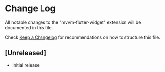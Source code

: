 # Change Log
All notable changes to the "mvvm-flutter-widget" extension will be documented in this file.

Check [Keep a Changelog](http://keepachangelog.com/) for recommendations on how to structure this file.

## [Unreleased]
- Initial release